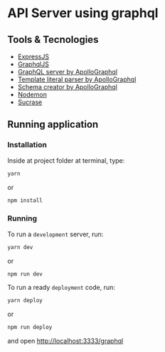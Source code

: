 # API Server using graphql

## Tools & Tecnologies

- [ExpressJS](https://github.com/expressjs/express)
- [GraphqlJS](https://github.com/graphql/graphql-js)
- [GraphQL server by ApolloGraphql](https://github.com/apollographql/apollo-server)
- [Template literal parser by ApolloGraphql](https://github.com/apollographql/graphql-tag)
- [Schema creator by ApolloGraphql](https://github.com/apollographql/graphql-tools)
- [Nodemon](https://github.com/remy/nodemon)
- [Sucrase](https://github.com/alangpierce/sucrase)

## Running application

### Installation

Inside at project folder at terminal, type:

```bash
yarn
```

or

```bash
npm install
```

### Running

To run a `development` server, run:

```bash
yarn dev
```

or

```bash
npm run dev
```

To run a ready `deployment` code, run:

```bash
yarn deploy
```

or

```bash
npm run deploy
```

and open [http://localhost:3333/graphql](http://localhost:3333/graphql)
